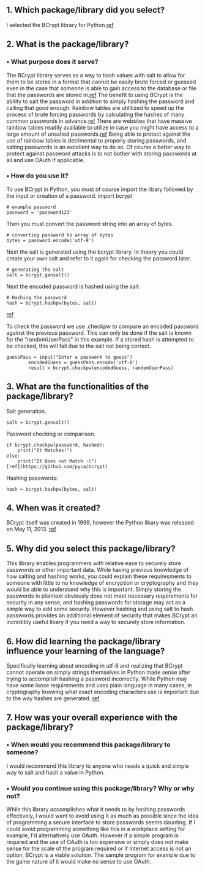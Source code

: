 ## 1. Which package/library did you select?

I selected the BCrypt library for Python.[ref](https://pypi.org/project/bcrypt/)

## 2. What is the package/library?
### • What purpose does it serve?
The BCrypt library serves as a way to hash values with salt to allow for them to be stores in a format that cannot be easily brute forced or guessed even in the case that someone is able to gain access to the database or file that the passwords are stored in.[ref](https://www.tutorialspoint.com/hashing-passwords-in-python-with-bcrypt) The benefit to using BCrypt is the ability to salt the password in addition to simply hashing the password and calling that good enough. Rainbow tables are utilitized to speed up the process of brute forcing passwords by calculating the hashes of many common passwords in advance.[ref](https://www.howtogeek.com/devops/how-to-properly-store-passwords-salting-hashing-and-pbkdf2/) There are websites that have massive rainbow tables readily available to utilize in case you might have access to a large amount of unsalted passwords.[ref](https://crackstation.net/) Being able to protect against the use of rainbow tables is detrimental to properly storing passwords, and salting passwords is an excellent way to do so. Of course a better way to protect against password attacks is to not bother with storing passwords at all and use OAuth if applicable. 
### • How do you use it?
To use BCrypt in Python, you must of course import the libary followed by the input or creation of a password. 
    import bcrypt 

    # example password 
    password = 'password123'

Then you must convert the password string into an array of bytes.

    # converting password to array of bytes 
    bytes = password.encode('utf-8') 

Next the salt is generated using the bcrypt library. In theory you could create your own salt and refer to it again for checking the password later. 

    # generating the salt 
    salt = bcrypt.gensalt() 

Next the encoded password is hashed using the salt.     

    # Hashing the password 
    hash = bcrypt.hashpw(bytes, salt) 

[ref](https://www.geeksforgeeks.org/hashing-passwords-in-python-with-bcrypt/)

To check the password we use .checkpw to compare an encoded password against the previous password. This can only be done if the salt is known for the "randomUserPass" in this example. If a stored hash is attempted to be checked, this will fail due to the salt not being correct.

    guessPass = input("Enter a passwork to guess")
            encodedGuess = guessPass.encode('utf-8')
            result = bcrypt.checkpw(encodedGuess, randomUserPass)

## 3. What are the functionalities of the package/library?

Salt generation.

    salt = bcrypt.gensalt()

Password checking or comparison.

    if bcrypt.checkpw(password, hashed):
        print("It Matches!")
    else:
        print("It Does not Match :(")
    [ref](https://github.com/pyca/bcrypt)

Hashing psaswords:

    hash = bcrypt.hashpw(bytes, salt) 

## 4. When was it created?
BCrypt itself was created in 1999, however the Python libary was released on May 11, 2013. [ref](https://pypi.org/project/bcrypt/#history)

## 5. Why did you select this package/library?
This library enables programmers with relative ease to securely store passwords or other important data. While having previous knowledge of how salting and hashing works, you could explain these requiresments to someone with little to no knowledge of encryption or cryptography and they would be able to understand why this is important. Simply storing the passwords in plaintext obviously does not meet necessary requirements for security in any sense, and hashing passwords for storage may act as a simple way to add some security. However hashing and using salt to hash passwords provides an additional element of security that makes BCrypt an incredibly useful libary if you need a way to securely store information. 

## 6. How did learning the package/library influence your learning of the language?
Specifically learning about encoding in utf-8 and realizing that BCrypt cannot operate on simply strings themselves in Python made sense after trying to accomplish hashing a password incorrectly. While Python may have some loose requirements and uses plain language in many cases, in cryptography knowing what exact encoding characters use is important due to the way hashes are generated. [ref](https://www.w3schools.com/charsets/ref_html_utf8.asp)

## 7. How was your overall experience with the package/library?
### • When would you recommend this package/library to someone?
I would recommend this library to anyone who needs a quick and simple way to salt and hash a value in Python. 
### • Would you continue using this package/library? Why or why not?
While this library accomplishes what it needs to by hashing passwords effectively, I would want to avoid using it as much as possible since the idea of programming a secure interface to store passwords seems daunting. If I could avoid programming something like this in a workplace setting for example, I'd alternatively use OAuth. However if a simple program is required and the use of OAuth is too expensive or simply does not make sense for the scale of the program required or if Internet access is not an option, BCrypt is a viable solution. The sample program for example due to the game nature of it would make no sense to use OAuth. 




